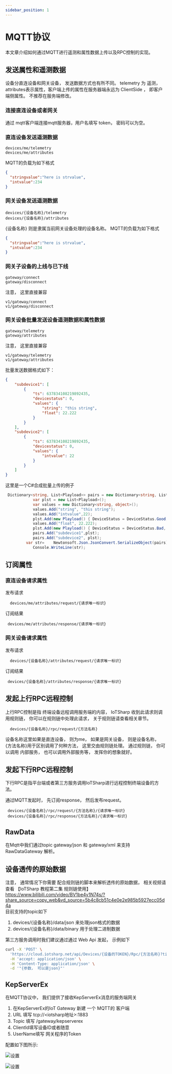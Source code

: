 ```yaml
---
sidebar_position: 1
---
```


#  MQTT协议

本文章介绍如何通过MQTT进行遥测和属性数据上传以及RPC控制的实现。 

##  发送属性和遥测数据

设备分直连设备和网关设备， 发送数据方式也有所不同。 telemetry 为 遥测， attributes表示属性，客户端上传的属性在服务器端永远为 ClientSide ， 即客户端侧属性。 不推荐在服务端修改。 

### 连接直连设备或者网关 

通过 mqtt客户端连接mqtt服务器，用户名填写 token， 密码可以为空。 


### 直连设备发送遥测数据

``` 
devices/me/telemetry
devices/me/attributes
```
 MQTT的负载为如下格式

 ```json
 {
   "stringvalue":"here is strvalue",
   "intvalue":234
 }
 ```
 
### 网关设备发送遥测数据
```
devices/{设备名称}/telemetry
devices/{设备名称}/attributes
```
 {设备名称} 则是隶属当前网关设备处理的设备名称。 
 MQTT的负载为如下格式

 ```json
 {
   "stringvalue":"here is strvalue",
   "intvalue":234
 }
 ```

### 网关子设备的上线与已下线
``` 
gateway/connect
gateway/disconnect

```

注意， 这里直接兼容 

``` 
v1/gateway/connect
v1/gateway/disconnect
``` 

### 网关设备批量发送设备遥测数据和属性数据

``` 
gateway/telemetry
gateway/attributes
```
注意， 这里直接兼容 
``` 
v1/gateway/telemetry
v1/gateway/attributes
``` 

批量发送数据格式如下：
```json
{
    "subdevice1": [
        {
            "ts": 637834108219892435,
            "devicestatus": 0,
            "values": {
                "string": "this string",
                "float": 22.222
            }
        }
    ],
    "subdevice2": [
        {
            "ts": 637834108219892435,
            "devicestatus": 0,
            "values": {
                "intvalue": 22
            }
        }
    ]
}

```
这里是一个C#合成批量上传的例子
```cs
 Dictionary<string, List<Playload>> pairs = new Dictionary<string, List<Playload>>();
            var plst = new List<Playload>();
            var values = new Dictionary<string, object>();
            values.Add("string", "this string");
            values.Add("intvalue",22);
            plst.Add(new Playload() { DeviceStatus = DeviceStatus.Good, Ticks = DateTime.Now.Ticks, Values = values });
            values.Add("float", 22.222);
            plst.Add(new Playload() { DeviceStatus = DeviceStatus.Bad, Ticks = DateTime.Now.Ticks, Values = values });
            pairs.Add("subdevice1",plst);
            pairs.Add("subdevice2", plst);
         var str=    Newtonsoft.Json.JsonConvert.SerializeObject(pairs);
            Console.WriteLine(str); 
```

 
 ##  订阅属性

 ###  直连设备请求属性

发布请求
```
  devices/me/attributes/request/{请求唯一标识}
```
订阅结果
```
 devices/me/attributes/response/{请求唯一标识}
```


 ###  网关设备请求属性

发布请求
```
  devices/{设备名称}/attributes/request/{请求唯一标识}
```
订阅结果
```
 devices/{设备名称}/attributes/response/{请求唯一标识}
```

## 发起上行RPC远程控制

上行RPC控制是指 终端设备远程调用服务端的内容， IoTSharp 收到此请求则调用规则链， 你可以在规则链中处理此请求， 关于规则链请查看相关章节。 

```
  devices/{设备名称}/rpc/request/{方法名称}
```

设备名称这里如果是直连设备， 则为me， 如果是网关设备， 则是设备名称， {方法名称}用于区别调用了何种方法， 这里交由规则链处理。 通过规则链， 你可以调用 内部服务， 也可以调用外部服务等， 发挥你的想象就好。 


##  发起下行RPC远程控制

下行RPC是指平台端或者第三方服务调用IoTSharp进行远程控制终端设备的方法。 

通过MQTT发起时， 先订阅response， 然后发布request。 
```
 devices/{设备名称}/rpc/request/{方法名称}/{请求唯一标识}
 devices/{设备名称}/rpc/response/{方法名称}/{请求唯一标识}
```

##  RawData

在Mqtt中我们通过topic   gateway/json 和 gateway/xml  来支持 RawDataGateway 解析。 



##  设备透传的原始数据

注意， 通常情况下你需要 配合规则链的脚本来解析透传的原始数据， 相关视频请查看 【IoTSharp 教程第二集 规则链使用】 https://www.bilibili.com/video/BV1be4y1N74s/?share_source=copy_web&vd_source=5b4c8cb51c4e0e2e985b5927ecc05d4a  
目前支持的topic如下 

1.  devices/{设备名称}/data/json  来处理json格式的数据
2.  devices/{设备名称}/data/binary  用于处理二进制数据 




第三方服务调用时我们建议通过通过 Web Api 发起， 示例如下

```sh
curl -X 'POST' \
  'https://cloud.iotsharp.net/api/Devices/{设备的TOKEN}/Rpc/{方法名称}?timeout={超时时间}' \
  -H 'accept: application/json' \
  -H 'Content-Type: application/json' \
  -d '"{参数， 可以是json}"'

```

## KepServerEx 

在MQTT协议中， 我们提供了接收KepServerEx消息的服务端网关

1. 在KepServerEx的IoT Gateway 新建 一个 MQTT的 客户端
2. URL 填写 tcp://<iotsharp地址>:1883
3. Topic 填写 /gateway/kepserverex
4. ClientId填写设备ID或者随意
5. UserName填写 网关程序的Token 

配置如下图所示:

![设置](/img/iotsharp/kep_iotgateway.png)

![设置](/img/iotsharp/kep_iotgateway2.png)
